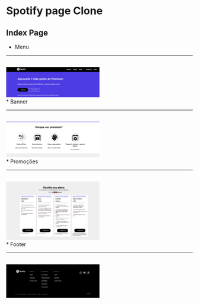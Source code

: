 # Spotify page Clone

## Index Page

* Menu 
<hr>
<br>
<img src="/images/spotifyprint/menu.png" width="50%"></img>
<br>
* Banner
<hr>
<br>
<img src="/images/spotifyprint/banner.png" width="50%"></img>
<br>
* Promoções
<hr>
<br>
<img src="/images/spotifyprint/plano.png" width="50%"></img>
<br>
* Footer
<hr>
<br>
<img src="/images/spotifyprint/footer.png" width="50%"></img>